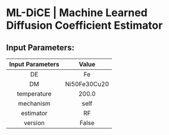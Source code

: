 # ML-DiCE | Machine Learned Diffusion Coefficient Estimator

## Input Parameters:
|  Input Parameters   |    Value    |
|:-----------:|:-----------:|
 |  DE | Fe  | 
 |  DM | Ni50Fe30Cu20  | 
 |  temperature | 200.0  | 
 |  mechanism | self  | 
 |  estimator | RF  | 
 |  version | False  | 

